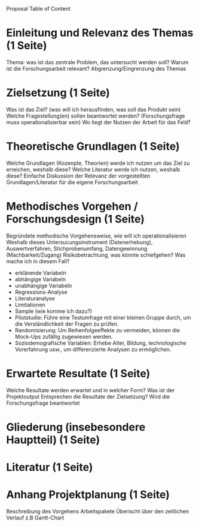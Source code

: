 Proposal Table of Content

# Einleitung und Relevanz des Themas (1 Seite)
Thema: was ist das zentrale Problem, das untersucht werden soll?
Warum ist die Forschungsarbeit relevant?
Abgrenzung/Eingrenzung des Themas

# Zielsetzung (1 Seite)
Was ist das Ziel? (was will ich herausfinden, was soll das Produkt sein)
Welche Fragestellung(en) sollen beantwortet werden? (Forschungsfrage muss operationalisierbar sein)
Wo liegt der Nutzen der Arbeit für das Feld?

# Theoretische Grundlagen (1 Seite)
Welche Grundlagen (Kozenpte, Theorien) werde ich nutzen um das Ziel zu erreichen, weshalb diese?
Welche Literatur werde ich nutzen, weshalb diese?
Einfache Diskussion der Relevanz der vorgestellten Grundlagen/Literatur für die eigene Forschungsarbeit

# Methodisches Vorgehen / Forschungsdesign (1 Seite)
Begründete methodische Vorgehensweise, wie will ich operationalisieren
Weshalb dieses Untersucungsinstrument (Datenerhebung), Auswertverfahren, Stichprobenumfang, Datengewinnung (Machbarkeit/Zugang)
Risikobetrachtung, was könnte schiefgehen? Was mache ich in diesem Fall?
- erklärende Variabeln
- abhängige Variabeln
- unabhängige Variabeln
- Regressions-Analyse
- Literaturanalyse
- Limitationen
- Sample (wie komme ich dazu?)
- Pilotstudie: Führe eine Testumfrage mit einer kleinen Gruppe durch, um die Verständlichkeit der Fragen zu prüfen.
- Randomisierung: Um Reihenfolgeeffekte zu vermeiden, können die Mock-Ups zufällig zugewiesen werden.
- Soziodemografische Variablen: Erhebe Alter, Bildung, technologische Vorerfahrung usw., um differenzierte Analysen zu ermöglichen.

# Erwartete Resultate (1 Seite)
Welche Resultate werden erwartet und in welcher Form?
Was ist der Projektoutput
Entsprechen die Resultate der Zielsetzung?
Wird die Forschungsfrage beantwortet

# Gliederung (insebesondere Hauptteil) (1 Seite)

# Literatur (1 Seite)

# Anhang Projektplanung (1 Seite)
Beschreibung des Vorgehens
Arbeitspakete
Überischt über den zeitlichen Verlauf
z.B Gantt-Chart